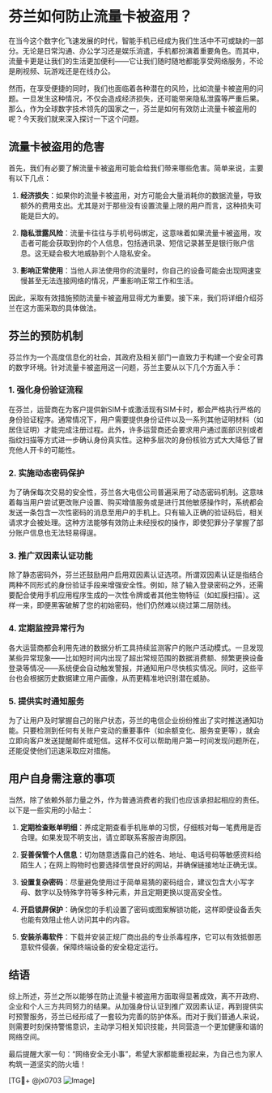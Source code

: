 # 芬兰如何防止流量卡被盗用？

在当今这个数字化飞速发展的时代，智能手机已经成为我们生活中不可或缺的一部分。无论是日常沟通、办公学习还是娱乐消遣，手机都扮演着重要角色。而其中，流量卡更是让我们的生活更加便利——它让我们随时随地都能享受网络服务，不论是刷视频、玩游戏还是在线办公。

然而，在享受便捷的同时，我们也面临着各种潜在的风险，比如流量卡被盗用的问题。一旦发生这种情况，不仅会造成经济损失，还可能带来隐私泄露等严重后果。那么，作为全球数字技术领先的国家之一，芬兰是如何有效防止流量卡被盗用的呢？今天我们就来深入探讨一下这个问题。

## 流量卡被盗用的危害

首先，我们有必要了解流量卡被盗用可能会给我们带来哪些危害。简单来说，主要有以下几点：

1. **经济损失**：如果你的流量卡被盗用，对方可能会大量消耗你的数据流量，导致额外的费用支出。尤其是对于那些没有设置流量上限的用户而言，这种损失可能是巨大的。
   
2. **隐私泄露风险**：流量卡往往与手机号码绑定，这意味着如果流量卡被盗用，攻击者可能会获取到你的个人信息，包括通讯录、短信记录甚至是银行账户信息。这无疑会极大地威胁到个人隐私安全。

3. **影响正常使用**：当他人非法使用你的流量时，你自己的设备可能会出现网速变慢甚至无法连接网络的情况，严重影响正常工作和生活。

因此，采取有效措施预防流量卡被盗用显得尤为重要。接下来，我们将详细介绍芬兰在这方面采取的具体做法。

## 芬兰的预防机制

芬兰作为一个高度信息化的社会，其政府及相关部门一直致力于构建一个安全可靠的数字环境。针对流量卡被盗用这一问题，芬兰主要从以下几个方面入手：

### 1. 强化身份验证流程

在芬兰，运营商在为客户提供新SIM卡或激活现有SIM卡时，都会严格执行严格的身份验证程序。通常情况下，用户需要提供身份证件以及一系列其他证明材料（如居住证明）才能完成注册过程。此外，许多运营商还会要求用户通过面部识别或者指纹扫描等方式进一步确认身份真实性。这种多层次的身份核验方式大大降低了冒充他人开卡的可能性。

### 2. 实施动态密码保护

为了确保每次交易的安全性，芬兰各大电信公司普遍采用了动态密码机制。这意味着每当用户尝试更改账户设置、购买增值服务或是进行其他敏感操作时，系统都会发送一条包含一次性密码的消息至用户的手机上。只有输入正确的验证码后，相关请求才会被处理。这种方法能够有效防止未经授权的操作，即使犯罪分子掌握了部分账户信息也无法轻易得逞。

### 3. 推广双因素认证功能

除了静态密码外，芬兰还鼓励用户启用双因素认证选项。所谓双因素认证是指结合两种不同形式的身份验证手段来增强安全性。例如，除了输入登录密码之外，还需要配合使用手机应用程序生成的一次性令牌或者其他生物特征（如虹膜扫描）。这样一来，即便黑客破解了您的初始密码，他们仍然难以绕过第二层防线。

### 4. 定期监控异常行为

各大运营商都会利用先进的数据分析工具持续监测客户的账户活动模式。一旦发现某些异常现象——比如短时间内出现了超出常规范围的数据消费额、频繁更换设备登录等情况——系统便会自动触发警报，并通知用户尽快核实情况。同时，这些平台也会根据历史数据建立用户画像，从而更精准地识别潜在威胁。

### 5. 提供实时通知服务

为了让用户及时掌握自己的账户状态，芬兰的电信企业纷纷推出了实时推送通知功能。只要检测到任何有关账户变动的重要事件（如余额变化、服务变更等），就会立即向客户发送提醒邮件或短信。这样不仅可以帮助用户第一时间发现问题所在，还能促使他们迅速采取应对措施。

## 用户自身需注意的事项

当然，除了依赖外部力量之外，作为普通消费者的我们也应该承担起相应的责任。以下是一些实用的小贴士：

1. **定期检查账单明细**：养成定期查看手机账单的习惯，仔细核对每一笔费用是否合理。如果发现不明支出，请立即联系客服咨询原因。

2. **妥善保管个人信息**：切勿随意透露自己的姓名、地址、电话号码等敏感资料给陌生人；在网上购物时也要选择信誉良好的网站，并确保链接地址正确无误。

3. **设置复杂密码**：尽量避免使用过于简单易猜的密码组合，建议包含大小写字母、数字以及特殊字符等多种元素，并且定期更换以提高安全性。

4. **开启锁屏保护**：确保您的手机设置了密码或图案解锁功能，这样即便设备丢失也能有效阻止他人访问其中的内容。

5. **安装杀毒软件**：下载并安装正规厂商出品的专业杀毒程序，它可以有效抵御恶意软件侵袭，保障终端设备的安全稳定运行。

## 结语

综上所述，芬兰之所以能够在防止流量卡被盗用方面取得显著成效，离不开政府、企业和个人三方共同努力的结果。从加强身份认证到推广双因素认证，再到提供实时预警服务，芬兰已经形成了一套较为完善的防护体系。而对于我们普通人来说，则需要时刻保持警惕意识，主动学习相关知识技能，共同营造一个更加健康和谐的网络空间。

最后提醒大家一句：“网络安全无小事”，希望大家都能重视起来，为自己也为家人构筑一道坚实的防火墙！

[TG💪+ @jx0703 ![Image](https://github.com/user-attachments/assets/dbca1d08-cadb-493c-b0ec-ad6f7a83f270)]